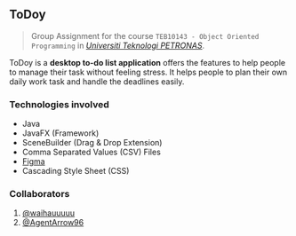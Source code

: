 ## ToDoy
> Group Assignment for the course `TEB10143 - Object Oriented Programming` in [*Universiti Teknologi PETRONAS*](https://www.utp.edu.my/Pages/Home.aspx). 

ToDoy is a **desktop to-do list application** offers the features to help people to manage their task without feeling stress. It helps people to plan their own daily work task and handle the deadlines easily.

### Technologies involved
 - Java
 - JavaFX (Framework)
 - SceneBuilder (Drag & Drop Extension)
 - Comma Separated Values (CSV) Files
 - [Figma](https://www.figma.com/design/bKT93WWrwuQr0W70PSjvl4/ToDoy---ToDoListApplication?node-id=0-1&t=hr0EzxQFWuy8Iphb-1)
 - Cascading Style Sheet (CSS)

### Collaborators
1. [@waihauuuuu](https://github.com/waihauuuuu)
2. [@AgentArrow96](https://github.com/AgentArrow96)